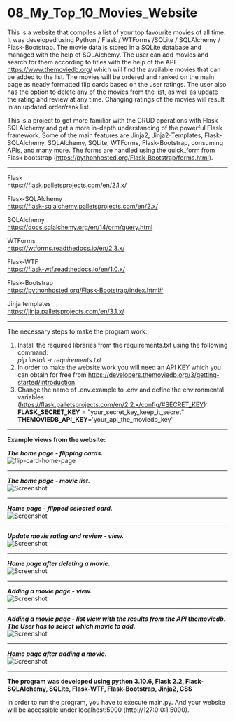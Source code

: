 # 08_My_Top_10_Movies_Website

This is a website that compiles a list of your top favourite movies of all time.
It was developed using Python / Flask / WTForms /SQLite / SQLAlchemy / Flask-Bootstrap.
The movie data is stored in a SQLite database and managed with the help of SQLAlchemy.
The user can add movies and search for them according to titles with the help of the API 
https://www.themoviedb.org/ which will find the available movies that can be added to the list. The movies will be ordered and ranked on the main page as neatly formatted flip cards based on the user ratings.
The user also has the option to delete any of the movies from the list, as well as update the rating and review at any time. Changing ratings of the movies will result in an updated order/rank list. 


This is a project to get more familiar with the CRUD operations with Flask SQLAlchemy and get a more in-depth understanding of the powerful Flask framework.
Some of the main features are Jinja2, Jinja2-Templates, Flask-SQLAlchemy, SQLAlchemy, SQLite, WTForms, Flask-Bootstrap, consuming APIs, and many more.
The forms are handled using the quick_form from Flask bootstrap (https://pythonhosted.org/Flask-Bootstrap/forms.html). 

---

Flask</br>
https://flask.palletsprojects.com/en/2.1.x/</br>

Flask-SQLAlchemy</br>
https://flask-sqlalchemy.palletsprojects.com/en/2.x/</br>

SQLAlchemy</br>
https://docs.sqlalchemy.org/en/14/orm/query.html </br>

WTForms</br>
https://wtforms.readthedocs.io/en/2.3.x/</br>

Flask-WTF</br>
https://flask-wtf.readthedocs.io/en/1.0.x/</br>

Flask-Bootstrap</br>
https://pythonhosted.org/Flask-Bootstrap/index.html#</br>

Jinja templates</br>
https://jinja.palletsprojects.com/en/3.1.x/</br>

---

The necessary steps to make the program work:</br>
1. Install the required libraries from the requirements.txt using the following command: </br>
*pip install -r requirements.txt*</br>
2. In order to make the website work you will need an API KEY which you can obtain for
free from https://developers.themoviedb.org/3/getting-started/introduction. </br>
3. Change the name of .env.example to .env and define the environmental variables (https://flask.palletsprojects.com/en/2.2.x/config/#SECRET_KEY):</br>
**FLASK_SECRET_KEY** = "your_secret_key_keep_it_secret"</br>
**THEMOVIEDB_API_KEY**='your_api_the_moviedb_key'</br>


---

**Example views from the website:**</br>



***The home page - flipping cards.***</br>
![flip-card-home-page](docs/img/08_flip_card_gif.gif)


---


***The home page - movie list.***</br>
![Screenshot](docs/img/01_Home_page.png)</br>


---

***Home page - flipped selected card.***</br>
![Screenshot](docs/img/02_Home_Page_card_flipped.png)</br>


---

***Update movie rating and review - view.***</br>
![Screenshot](docs/img/03_Updating_movie_Rating_review_page.png)</br>

---

***Home page after deleting a movie.***</br>
![Screenshot](docs/img/04_Home_page_after_deleting_movie.png)</br>


---

***Adding a movie page - view.***</br>
![Screenshot](docs/img/05_adding_movie_page.png)</br>


---

***Adding a movie page - list view with the results from the API themoviedb. The User has to select which movie to add.***</br>
![Screenshot](docs/img/06_list_of_movies_from_API.png)</br>


---

***Home page after adding a movie.***</br>
![Screenshot](docs/img/07_Home_view_after_adding_a_movie.png)</br>



---

**The program was developed using python 3.10.6, Flask 2.2, Flask-SQLAlchemy, SQLite, Flask-WTF, Flask-Bootstrap, Jinja2, CSS**


In order to run the program, you have to execute main.py.
And your website will be accessible under localhost:5000 (http://127:0:0:1:5000).
